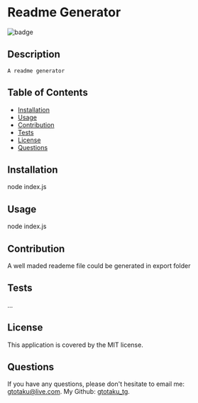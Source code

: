 
  
  # Readme Generator

  ![badge](https://img.shields.io/badge/license-MIT-brightgreen)
    
  
  ## Description

    A readme generator 

  ## Table of Contents

  - [Installation](#installation)
  - [Usage](#usage)
  - [Contribution](#contribution)
  - [Tests](#test)
  - [License](#license)
  - [Questions](#questions)


  ## Installation

   node index.js

  ## Usage

   node index.js

  ## Contribution

   A well maded reademe file could be generated in export folder

  ## Tests

   ...

  ## License

  This application is covered by the MIT license. 

  ## Questions

  If you have any questions, please don't hesitate to email me: [gtotaku@live.com](mailto:gtotaku@live.com).
  My Github: [gtotaku_tg](gtotaku_tg).

